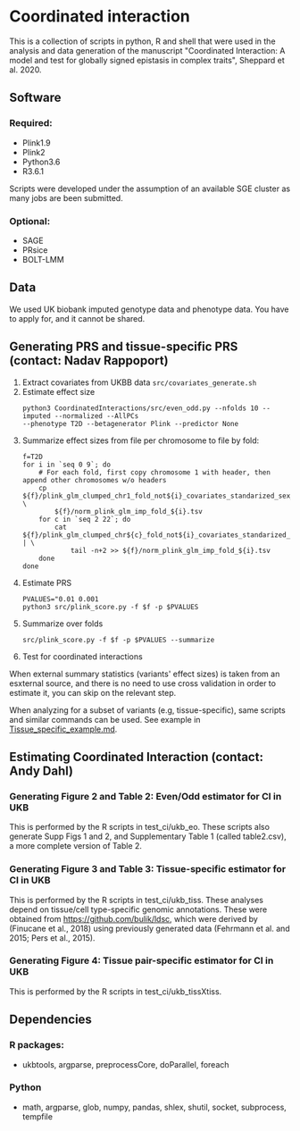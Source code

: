 # Coordinated interaction
This is a collection of scripts in python, R and shell that were used in the analysis and data generation of the manuscript "Coordinated Interaction: A model and test for globally signed epistasis in complex traits", Sheppard et al. 2020.

## Software
### Required:
* Plink1.9
* Plink2
* Python3.6
* R3.6.1

Scripts were developed under the assumption of an available SGE cluster as many jobs are been submitted. 

[//]: # (In case this is not the case, please contact the authors.)

### Optional:
* SAGE
* PRsice
* BOLT-LMM

## Data
We used UK biobank imputed genotype data and phenotype data. You have to apply for, and it cannot be shared.

## Generating PRS and tissue-specific PRS (contact: Nadav Rappoport)
1. Extract covariates from UKBB data `src/covariates_generate.sh`
1. Estimate effect size
    ```shell script
    python3 CoordinatedInteractions/src/even_odd.py --nfolds 10 --imputed --normalized --AllPCs 
    --phenotype T2D --betagenerator Plink --predictor None
    ```
1. Summarize effect sizes from file per chromosome to file by fold: 
    ```shell script
    f=T2D
    for i in `seq 0 9`; do
        # For each fold, first copy chromosome 1 with header, then append other chromosomes w/o headers
        cp ${f}/plink_glm_clumped_chr1_fold_not${i}_covariates_standarized_sex_MAF0.001_*.${f}.glm.logistic \
            ${f}/norm_plink_glm_imp_fold_${i}.tsv
        for c in `seq 2 22`; do
            cat ${f}/plink_glm_clumped_chr${c}_fold_not${i}_covariates_standarized_sex_MAF0.001_*.${f}.glm.logistic | \
                tail -n+2 >> ${f}/norm_plink_glm_imp_fold_${i}.tsv 
        done
    done
    ```
1. Estimate PRS
    ```shell script
    PVALUES="0.01 0.001
    python3 src/plink_score.py -f $f -p $PVALUES
    ```
2. Summarize over folds
    ```shell script
    src/plink_score.py -f $f -p $PVALUES --summarize
    ```
3. Test for coordinated interactions

When external summary statistics (variants' effect sizes) is taken from an esxternal source, and there is no need to 
use cross validation in order to estimate it, you can skip on the relevant step.

When analyzing for a subset of variants (e.g, tissue-specific), same scripts and similar commands can be used. 
See example in [Tissue_specific_example.md](Tissue_specific_example.md). 

## Estimating Coordinated Interaction (contact: Andy Dahl)

### Generating Figure 2 and Table 2: Even/Odd estimator for CI in UKB

This is performed by the R scripts in test_ci/ukb_eo. These scripts also generate Supp Figs 1 and 2, and Supplementary Table 1 (called table2.csv), a more complete version of Table 2.


### Generating Figure 3 and Table 3: Tissue-specific estimator for CI in UKB

This is performed by the R scripts in test_ci/ukb_tiss. These analyses depend on tissue/cell type-specific genomic annotations. These were obtained from https://github.com/bulik/ldsc, which were derived by (Finucane et al., 2018) using previously generated data (Fehrmann et al. and 2015; Pers et al., 2015).


### Generating Figure 4: Tissue pair-specific estimator for CI in UKB

This is performed by the R scripts in test_ci/ukb_tissXtiss.


## Dependencies
### R packages:
* ukbtools, argparse, preprocessCore, doParallel, foreach
### Python
* math, argparse, glob, numpy, pandas, shlex, shutil, socket, subprocess, tempfile
